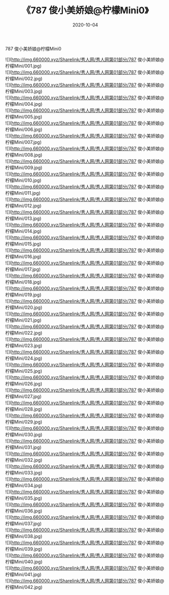 ﻿---
layout: post
title:  《787 俊小美娇娘@柠檬Mini0》
date:   2020-10-04
img: http://img.660000.xyz/Sharelink/秀人网/秀人网第01部分/787 俊小美娇娘@柠檬Mini0/000.jpg
categories: [美女, 清纯, 唯美]
---

787 俊小美娇娘@柠檬Mini0

  ![](http://img.660000.xyz/Sharelink/秀人网/秀人网第01部分/787 俊小美娇娘@柠檬Mini/001.jpg) <br> ![](http://img.660000.xyz/Sharelink/秀人网/秀人网第01部分/787 俊小美娇娘@柠檬Mini/002.jpg) <br> ![](http://img.660000.xyz/Sharelink/秀人网/秀人网第01部分/787 俊小美娇娘@柠檬Mini/003.jpg) <br> ![](http://img.660000.xyz/Sharelink/秀人网/秀人网第01部分/787 俊小美娇娘@柠檬Mini/004.jpg) <br> ![](http://img.660000.xyz/Sharelink/秀人网/秀人网第01部分/787 俊小美娇娘@柠檬Mini/005.jpg) <br> ![](http://img.660000.xyz/Sharelink/秀人网/秀人网第01部分/787 俊小美娇娘@柠檬Mini/006.jpg) <br> ![](http://img.660000.xyz/Sharelink/秀人网/秀人网第01部分/787 俊小美娇娘@柠檬Mini/007.jpg) <br> ![](http://img.660000.xyz/Sharelink/秀人网/秀人网第01部分/787 俊小美娇娘@柠檬Mini/008.jpg) <br> ![](http://img.660000.xyz/Sharelink/秀人网/秀人网第01部分/787 俊小美娇娘@柠檬Mini/009.jpg) <br> ![](http://img.660000.xyz/Sharelink/秀人网/秀人网第01部分/787 俊小美娇娘@柠檬Mini/010.jpg) <br> ![](http://img.660000.xyz/Sharelink/秀人网/秀人网第01部分/787 俊小美娇娘@柠檬Mini/011.jpg) <br> ![](http://img.660000.xyz/Sharelink/秀人网/秀人网第01部分/787 俊小美娇娘@柠檬Mini/012.jpg) <br> ![](http://img.660000.xyz/Sharelink/秀人网/秀人网第01部分/787 俊小美娇娘@柠檬Mini/013.jpg) <br> ![](http://img.660000.xyz/Sharelink/秀人网/秀人网第01部分/787 俊小美娇娘@柠檬Mini/014.jpg) <br> ![](http://img.660000.xyz/Sharelink/秀人网/秀人网第01部分/787 俊小美娇娘@柠檬Mini/015.jpg) <br> ![](http://img.660000.xyz/Sharelink/秀人网/秀人网第01部分/787 俊小美娇娘@柠檬Mini/016.jpg) <br> ![](http://img.660000.xyz/Sharelink/秀人网/秀人网第01部分/787 俊小美娇娘@柠檬Mini/017.jpg) <br> ![](http://img.660000.xyz/Sharelink/秀人网/秀人网第01部分/787 俊小美娇娘@柠檬Mini/018.jpg) <br> ![](http://img.660000.xyz/Sharelink/秀人网/秀人网第01部分/787 俊小美娇娘@柠檬Mini/019.jpg) <br> ![](http://img.660000.xyz/Sharelink/秀人网/秀人网第01部分/787 俊小美娇娘@柠檬Mini/020.jpg) <br> ![](http://img.660000.xyz/Sharelink/秀人网/秀人网第01部分/787 俊小美娇娘@柠檬Mini/021.jpg) <br> ![](http://img.660000.xyz/Sharelink/秀人网/秀人网第01部分/787 俊小美娇娘@柠檬Mini/022.jpg) <br> ![](http://img.660000.xyz/Sharelink/秀人网/秀人网第01部分/787 俊小美娇娘@柠檬Mini/023.jpg) <br> ![](http://img.660000.xyz/Sharelink/秀人网/秀人网第01部分/787 俊小美娇娘@柠檬Mini/024.jpg) <br> ![](http://img.660000.xyz/Sharelink/秀人网/秀人网第01部分/787 俊小美娇娘@柠檬Mini/025.jpg) <br> ![](http://img.660000.xyz/Sharelink/秀人网/秀人网第01部分/787 俊小美娇娘@柠檬Mini/026.jpg) <br> ![](http://img.660000.xyz/Sharelink/秀人网/秀人网第01部分/787 俊小美娇娘@柠檬Mini/027.jpg) <br> ![](http://img.660000.xyz/Sharelink/秀人网/秀人网第01部分/787 俊小美娇娘@柠檬Mini/028.jpg) <br> ![](http://img.660000.xyz/Sharelink/秀人网/秀人网第01部分/787 俊小美娇娘@柠檬Mini/029.jpg) <br> ![](http://img.660000.xyz/Sharelink/秀人网/秀人网第01部分/787 俊小美娇娘@柠檬Mini/030.jpg) <br> ![](http://img.660000.xyz/Sharelink/秀人网/秀人网第01部分/787 俊小美娇娘@柠檬Mini/031.jpg) <br> ![](http://img.660000.xyz/Sharelink/秀人网/秀人网第01部分/787 俊小美娇娘@柠檬Mini/032.jpg) <br> ![](http://img.660000.xyz/Sharelink/秀人网/秀人网第01部分/787 俊小美娇娘@柠檬Mini/033.jpg) <br> ![](http://img.660000.xyz/Sharelink/秀人网/秀人网第01部分/787 俊小美娇娘@柠檬Mini/034.jpg) <br> ![](http://img.660000.xyz/Sharelink/秀人网/秀人网第01部分/787 俊小美娇娘@柠檬Mini/035.jpg) <br> ![](http://img.660000.xyz/Sharelink/秀人网/秀人网第01部分/787 俊小美娇娘@柠檬Mini/036.jpg) <br> ![](http://img.660000.xyz/Sharelink/秀人网/秀人网第01部分/787 俊小美娇娘@柠檬Mini/037.jpg) <br> ![](http://img.660000.xyz/Sharelink/秀人网/秀人网第01部分/787 俊小美娇娘@柠檬Mini/038.jpg) <br> ![](http://img.660000.xyz/Sharelink/秀人网/秀人网第01部分/787 俊小美娇娘@柠檬Mini/039.jpg) <br> ![](http://img.660000.xyz/Sharelink/秀人网/秀人网第01部分/787 俊小美娇娘@柠檬Mini/040.jpg) <br> ![](http://img.660000.xyz/Sharelink/秀人网/秀人网第01部分/787 俊小美娇娘@柠檬Mini/041.jpg) <br> ![](http://img.660000.xyz/Sharelink/秀人网/秀人网第01部分/787 俊小美娇娘@柠檬Mini/042.jpg) <br>